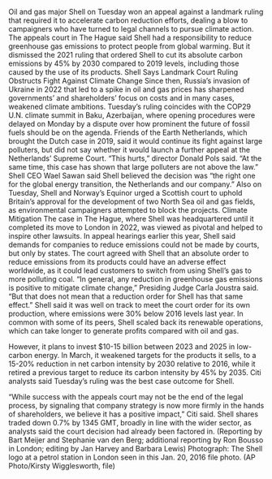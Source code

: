 Oil and gas major Shell on Tuesday won an appeal against a landmark ruling that required it to accelerate carbon reduction efforts, dealing a blow to campaigners who have turned to legal channels to pursue climate action.
The appeals court in The Hague said Shell had a responsibility to reduce greenhouse gas emissions to protect people from global warming.
But it dismissed the 2021 ruling that ordered Shell to cut its absolute carbon emissions by 45% by 2030 compared to 2019 levels, including those caused by the use of its products.
Shell Says Landmark Court Ruling Obstructs Fight Against Climate Change
Since then, Russia’s invasion of Ukraine in 2022 that led to a spike in oil and gas prices has sharpened governments’ and shareholders’ focus on costs and in many cases, weakened climate ambitions.
Tuesday’s ruling coincides with the COP29 U.N. climate summit in Baku, Azerbaijan, where opening procedures were delayed on Monday by a dispute over how prominent the future of fossil fuels should be on the agenda.
Friends of the Earth Netherlands, which brought the Dutch case in 2019, said it would continue its fight against large polluters, but did not say whether it would launch a further appeal at the Netherlands’ Supreme Court.
“This hurts,” director Donald Pols said. “At the same time, this case has shown that large polluters are not above the law.”
Shell CEO Wael Sawan said Shell believed the decision was “the right one for the global energy transition, the Netherlands and our company.”
Also on Tuesday, Shell and Norway’s Equinor urged a Scottish court to uphold Britain’s approval for the development of two North Sea oil and gas fields, as environmental campaigners attempted to block the projects.
Climate Mitigation
The case in The Hague, where Shell was headquartered until it completed its move to London in 2022, was viewed as pivotal and helped to inspire other lawsuits.
In appeal hearings earlier this year, Shell said demands for companies to reduce emissions could not be made by courts, but only by states.
The court agreed with Shell that an absolute order to reduce emissions from its products could have an adverse effect worldwide, as it could lead customers to switch from using Shell’s gas to more polluting coal.
“In general, any reduction in greenhouse gas emissions is positive to mitigate climate change,” Presiding Judge Carla Joustra said.
“But that does not mean that a reduction order for Shell has that same effect.”
Shell said it was well on track to meet the court order for its own production, where emissions were 30% below 2016 levels last year.
In common with some of its peers, Shell scaled back its renewable operations, which can take longer to generate profits compared with oil and gas.

However, it plans to invest $10-15 billion between 2023 and 2025 in low-carbon energy.
In March, it weakened targets for the products it sells, to a 15-20% reduction in net carbon intensity by 2030 relative to 2016, while it retired a previous target to reduce its carbon intensity by 45% by 2035.
Citi analysts said Tuesday’s ruling was the best case outcome for Shell.

“While success with the appeals court may not be the end of the legal process, by signaling that company strategy is now more firmly in the hands of shareholders, we believe it has a positive impact,” Citi said.
Shell shares traded down 0.7% by 1345 GMT, broadly in line with the wider sector, as analysts said the court decision had already been factored in.
(Reporting by Bart Meijer and Stephanie van den Berg; additional reporting by Ron Bousso in London; editing by Jan Harvey and Barbara Lewis)
Photograph: The Shell logo at a petrol station in London seen in this Jan. 20, 2016 file photo. (AP Photo/Kirsty Wigglesworth, file)